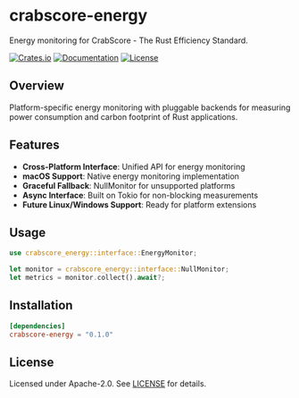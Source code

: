 # crabscore-energy

Energy monitoring for CrabScore - The Rust Efficiency Standard.

[![Crates.io](https://img.shields.io/crates/v/crabscore-energy?style=flat-square)](https://crates.io/crates/crabscore-energy)
[![Documentation](https://docs.rs/crabscore-energy/badge.svg)](https://docs.rs/crabscore-energy)
[![License](https://img.shields.io/crates/l/crabscore-energy?style=flat-square)](LICENSE)

## Overview

Platform-specific energy monitoring with pluggable backends for measuring power consumption and carbon footprint of Rust applications.

## Features

- **Cross-Platform Interface**: Unified API for energy monitoring
- **macOS Support**: Native energy monitoring implementation
- **Graceful Fallback**: NullMonitor for unsupported platforms
- **Async Interface**: Built on Tokio for non-blocking measurements
- **Future Linux/Windows Support**: Ready for platform extensions

## Usage

```rust
use crabscore_energy::interface::EnergyMonitor;

let monitor = crabscore_energy::interface::NullMonitor;
let metrics = monitor.collect().await?;
```

## Installation

```toml
[dependencies]
crabscore-energy = "0.1.0"
```

## License

Licensed under Apache-2.0. See [LICENSE](../LICENSE) for details.